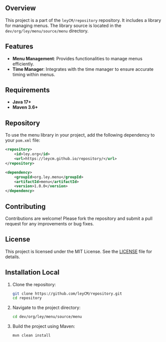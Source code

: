 ## Overview

This project is a part of the `leyCM/repository` repository. It includes a library for managing menus. The library source is located in the `dev/org/ley/menu/source/menu` directory.

## Features

- **Menu Management**: Provides functionalities to manage menus efficiently.
- **Time Manager**: Integrates with the time manager to ensure accurate timing within menus.

## Requirements

- **Java 17+**
- **Maven 3.6+**

## Repository 
To use the menu library in your project, add the following dependency to your `pom.xml` file:

```xml
<repository>
    <id>ley.org</id>
    <url>https://leycm.github.io/repository/</url>
</repository>
```

```xml
<dependency>
    <groupId>org.ley.menu</groupId>
    <artifactId>menu</artifactId>
    <version>1.0.0</version>
</dependency>
```

## Contributing

Contributions are welcome! Please fork the repository and submit a pull request for any improvements or bug fixes.

## License

This project is licensed under the MIT License. See the [LICENSE](LICENSE.md) file for details.

## Installation Local

1. Clone the repository:
    ```sh
    git clone https://github.com/leyCM/repository.git
    cd repository
    ```

2. Navigate to the project directory:
    ```sh
    cd dev/org/ley/menu/source/menu
    ```

3. Build the project using Maven:
    ```sh
    mvn clean install
    ```
